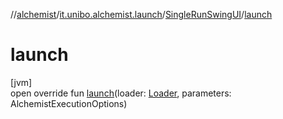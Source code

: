 //[alchemist](../../../index.md)/[it.unibo.alchemist.launch](../index.md)/[SingleRunSwingUI](index.md)/[launch](launch.md)

# launch

[jvm]\
open override fun [launch](launch.md)(loader: [Loader](../../it.unibo.alchemist.loader/-loader/index.md), parameters: AlchemistExecutionOptions)
